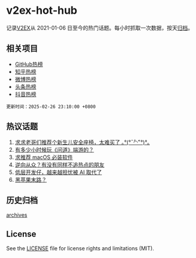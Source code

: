 # v2ex-hot-hub

 记录[V2EX](https://www.v2ex.com/)从 2021-01-06 日至今的热门话题。每小时抓取一次数据，按天[归档](archives)。
 
 ## 相关项目

- [GitHub热榜](https://github.com/snaildev/github-hot-hub)
- [知乎热榜](https://github.com/snaildev/zhihu-hot-hub)
- [微博热榜](https://github.com/snaildev/weibo-hot-hub)
- [头条热榜](https://github.com/snaildev/toutiao-hot-hub)
- [抖音热榜](https://github.com/snaildev/douyin-hot-hub)


 `更新时间：2025-02-26 23:10:00 +0800`

## 热议话题

1. [求求老哥们推荐个新生儿安全座椅，太难买了 ｡°(°¯᷄◠¯᷅°)°｡](https://www.v2ex.com/t/1114304)
1. [有多少小时候玩《问道》端游的？](https://www.v2ex.com/t/1114340)
1. [求推荐 macOS 必装软件](https://www.v2ex.com/t/1114282)
1. [逆向从众？有没有同样不追热点的朋友](https://www.v2ex.com/t/1114223)
1. [低层开发仔，越来越担忧被 AI 取代了](https://www.v2ex.com/t/1114252)
1. [黑苹果末路？](https://www.v2ex.com/t/1114222)

## 历史归档

[archives](archives)

## License

See the [LICENSE](LICENSE) file for license rights and limitations (MIT).
